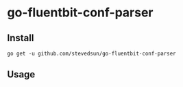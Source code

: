 # go-fluentbit-conf-parser

## Install

```shell
go get -u github.com/stevedsun/go-fluentbit-conf-parser
```

## Usage

